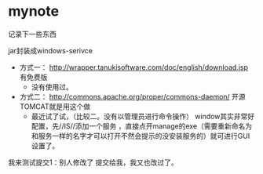 mynote
======

记录下一些东西


jar封装成windows-serivce
 - 方式一： http://wrapper.tanukisoftware.com/doc/english/download.jsp 有免费版
   +  没有使用过。
 - 方式二： http://commons.apache.org/proper/commons-daemon/ 开源TOMCAT就是用这个做
   + 最近试了试，（比较二。没有以管理员进行命令操作） window其实非常好配置，先//IS//添加一个服务 ，直接点开manage的exe（需要重新命名为和服务一样的名字才可以打开不然会提示的没安装服务的）就可进行GUI设置了。
 
 


我来测试提交1：别人修改了 提交给我，我又也改过了。
